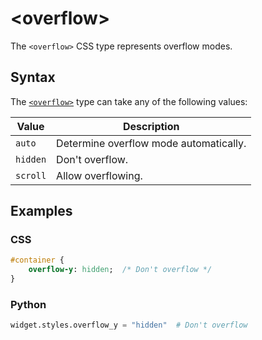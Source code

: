 # &lt;overflow&gt;

The `<overflow>` CSS type represents overflow modes.

## Syntax

The [`<overflow>`](./overflow.md) type can take any of the following values:

| Value    | Description                            |
|----------|----------------------------------------|
| `auto`   | Determine overflow mode automatically. |
| `hidden` | Don't overflow.                        |
| `scroll` | Allow overflowing.                     |

## Examples

### CSS

```sass
#container {
    overflow-y: hidden;  /* Don't overflow */
}
```

### Python

```py
widget.styles.overflow_y = "hidden"  # Don't overflow
```
